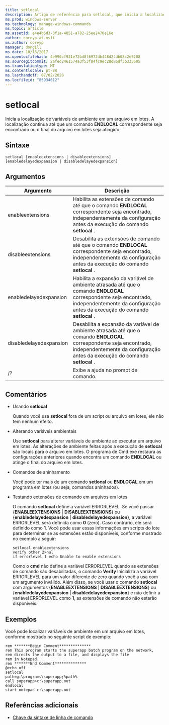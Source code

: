 ```yaml
---
title: setlocal
description: Artigo de referência para setlocal, que inicia a localização de variáveis de ambiente em um arquivo em lotes.
ms.prod: windows-server
ms.technology: manage-windows-commands
ms.topic: article
ms.assetid: e4e4b6d3-3f1a-4851-a782-25ee2470e16e
author: coreyp-at-msft
ms.author: coreyp
manager: dongill
ms.date: 10/16/2017
ms.openlocfilehash: 4e990cf931e72bd8f6972db448d24db08c2e5208
ms.sourcegitcommit: 2afed2461574a3f53f84fc9ec28d86df3b335685
ms.translationtype: MT
ms.contentlocale: pt-BR
ms.lasthandoff: 07/02/2020
ms.locfileid: "85934612"
---
```

# <a name="setlocal"></a>setlocal

Inicia a localização de variáveis de ambiente em um arquivo em lotes. A localização continua até que um comando **ENDLOCAL** correspondente seja encontrado ou o final do arquivo em lotes seja atingido.



## <a name="syntax"></a>Sintaxe

```
setlocal [enableextensions | disableextensions] [enabledelayedexpansion | disabledelayedexpansion]
```

## <a name="arguments"></a>Argumentos

|Argumento|Descrição|
|--------|-----------|
|enableextensions|Habilita as extensões de comando até que o comando **ENDLOCAL** correspondente seja encontrado, independentemente da configuração antes da execução do comando **setlocal** .|
|disableextensions|Desabilita as extensões de comando até que o comando **ENDLOCAL** correspondente seja encontrado, independentemente da configuração antes da execução do comando **setlocal** .|
|enabledelayedexpansion|Habilita a expansão da variável de ambiente atrasada até que o comando **ENDLOCAL** correspondente seja encontrado, independentemente da configuração antes da execução do comando **setlocal** .|
|disabledelayedexpansion|Desabilita a expansão da variável de ambiente atrasada até que o comando **ENDLOCAL** correspondente seja encontrado, independentemente da configuração antes da execução do comando **setlocal** .|
|/?|Exibe a ajuda no prompt de comando.|

## <a name="remarks"></a>Comentários

-   Usando **setlocal**

    Quando você usa **setlocal** fora de um script ou arquivo em lotes, ele não tem nenhum efeito.
-   Alterando variáveis ambientais

    Use **setlocal** para alterar variáveis de ambiente ao executar um arquivo em lotes. As alterações de ambiente feitas após a execução de **setlocal** são locais para o arquivo em lotes. O programa de Cmd.exe restaura as configurações anteriores quando encontra um comando **ENDLOCAL** ou atinge o final do arquivo em lotes.
-   Comandos de aninhamento

    Você pode ter mais de um comando **setlocal** ou **ENDLOCAL** em um programa em lotes (ou seja, comandos aninhados).
-   Testando extensões de comando em arquivos em lotes

    O comando **setlocal** define a variável ERRORLEVEL. Se você passar {**ENABLEEXTENSIONS**  |  **DISABLEEXTENSIONS**} ou {**enabledelayedexpansion**  |  **disabledelayedexpansion**}, a variável ERRORLEVEL será definida como **0** (zero). Caso contrário, ele será definido como **1**. Você pode usar essas informações em scripts do lote para determinar se as extensões estão disponíveis, conforme mostrado no exemplo a seguir:
    ```
    setlocal enableextensions
    verify other 2>nul
    if errorlevel 1 echo Unable to enable extensions
    ```
    Como o **cmd** não define a variável ERRORLEVEL quando as extensões de comando são desabilitadas, o comando **Verify** Inicializa a variável ERRORLEVEL para um valor diferente de zero quando você a usa com um argumento inválido. Além disso, se você usar o comando **setlocal** com argumentos {**ENABLEEXTENSIONS**  |  **DISABLEEXTENSIONS**} ou {**enabledelayedexpansion**  |  **disabledelayedexpansion**} e não definir a variável ERRORLEVEL como **1**, as extensões de comando não estarão disponíveis.

## <a name="examples"></a>Exemplos

Você pode localizar variáveis de ambiente em um arquivo em lotes, conforme mostrado no seguinte script de exemplo:
```
rem *******Begin Comment**************
rem This program starts the superapp batch program on the network,
rem directs the output to a file, and displays the file
rem in Notepad.
rem *******End Comment**************
@echo off
setlocal
path=g:\programs\superapp;%path%
call superapp>c:\superapp.out
endlocal
start notepad c:\superapp.out
```

## <a name="additional-references"></a>Referências adicionais

- [Chave da sintaxe de linha de comando](command-line-syntax-key.md)